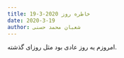 ```yaml
---
title: خاطره روز 2020-3-19
date: 2020-3-19
author: شعبان محمد حسنی
---
```


امروزم یه روز عادی بود مثل روزای گذشته.